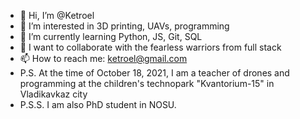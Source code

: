 - 👋 Hi, I’m @Ketroel
- 👀 I’m interested in 3D printing, UAVs, programming
- 🌱 I’m currently learning Python, JS, Git, SQL
- 💞️ I want to collaborate with the fearless warriors from full stack
- 📫 How to reach me: ketroel@gmail.com
- P.S. At the time of October 18, 2021, I am a teacher of drones and programming at the children's technopark "Kvantorium-15" in Vladikavkaz city
- P.S.S. I am also PhD student in NOSU.

<!---
Ketroel/Ketroel is a ✨ special ✨ repository because its `README.md` (this file) appears on your GitHub profile.
You can click the Preview link to take a look at your changes.
--->
